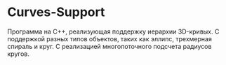 # Curves-Support
Программа на C++, реализующая поддержку иерархии 3D-кривых.
С поддержкой разных типов объектов, таких как эллипс, трехмерная спираль и круг.
С реализацией многопоточного подсчета радиусов кругов.
